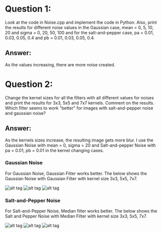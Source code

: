 # Question 1:
Look at the code in Noise.cpp and implement the code in Python. Also,
print the results for different noise values in the Gaussian case, mean =
0, 5, 10, 20 and sigma = 0, 20, 50, 100 and for the salt-and-pepper case,
pa = 0.01, 0.03, 0.05, 0.4 and pb = 0.01, 0.03, 0.05, 0.4.

## Answer:
As the values increasing, there are more noise created.

# Question 2: 
Change the kernel sizes for all the filters with all different values for noises
and print the results for 3x3, 5x5 and 7x7 kernels. Comment on the results.
Which filter seems to work "better" for images with salt-and-pepper noise
and gaussian noise?

## Answer:
As the kernels sizes increase, the resulting image gets more blur.
I use the Gaussian Noise with mean = 0, sigma = 20 and Salt-and-pepper Noise with pa = 0.01, pb = 0.01 in the kernel changing cases.

### Gaussian Noise
For Gaussian Noise, Gaussian Filter works better. The below shows the Gaussian Noise with Gaussian Filter with kernel size 3x3, 5x5, 7x7.

![alt tag](https://raw.githubusercontent.com/WeiXinqiao/EC601_OpenCV_excercise/master/Excercise3/output%20mean%3D0%20sigma%3D20%20pa%3D0.01%20pb%20%3D%200.01/GN_GaussianFilter.png)
![alt tag](https://raw.githubusercontent.com/WeiXinqiao/EC601_OpenCV_excercise/master/Excercise3/output%205x5/GN_GaussianFilter.png)
![alt tag](https://raw.githubusercontent.com/WeiXinqiao/EC601_OpenCV_excercise/master/Excercise3/output%207x7/GN_GaussianFilter.png)

### Salt-and-Pepper Noise
For Salt-and-Pepper Noise, Median filter works better. The below shows the Salt and Pepper Noise with Median Filter with kernel size 3x3, 5x5, 7x7.

![alt tag](https://raw.githubusercontent.com/WeiXinqiao/EC601_OpenCV_excercise/master/Excercise3/output%20mean%3D0%20sigma%3D20%20pa%3D0.01%20pb%20%3D%200.01/SP_MedianFilter.png)
![alt tag](https://raw.githubusercontent.com/WeiXinqiao/EC601_OpenCV_excercise/master/Excercise3/output%205x5/SP_MedianFilter.png)
![alt tag](https://raw.githubusercontent.com/WeiXinqiao/EC601_OpenCV_excercise/master/Excercise3/output%207x7/SP_MedianFilter.png)

